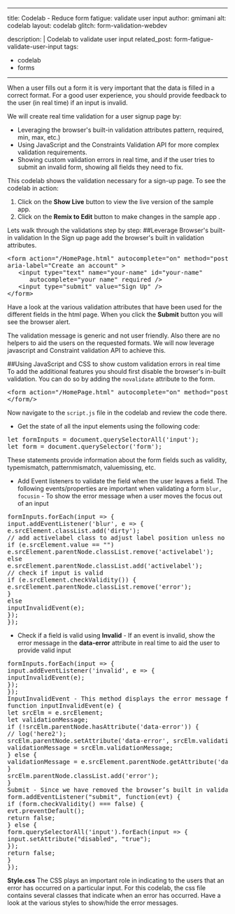 ---
title: Codelab - Reduce form fatigue: validate user input
author: gmimani
alt: codelab
layout: codelab
glitch: form-validation-webdev

description: |
  Codelab to validate user input
related_post: form-fatigue-validate-user-input
tags:
  - codelab
  - forms

 ---

When a user fills out a form it is very important that the data is filled in a correct format. For a good user experience, you should provide feedback to the user (in real time) if an input is invalid.

We will create real time validation for a user signup page by:
- Leveraging the browser's built-in validation attributes  pattern, required, min, max, etc.)
- Using JavaScript and the Constraints Validation API for more complex validation requirements.
- Showing custom validation errors in real time, and if the user tries to submit an invalid form, showing all fields they need to fix.

This codelab shows the validation necessary for a sign-up page. To see the codelab in action:
1. Click on the **Show Live** button to view the live version of the sample app.
2. Click on the **Remix to Edit** button to make changes in the sample app .

Lets walk through the validations step by step:
##Leverage Browser's built-in validation
In the Sign up page add the browser's built in validation attributes.
<pre class="prettyprint">
&lt;form action=&quot;/HomePage.html&quot; autocomplete=&quot;on&quot; method=&quot;post&quot;
aria-label=&quot;Create an account&quot; &gt;
   &lt;input type=&quot;text&quot; name=&quot;your-name&quot; id=&quot;your-name&quot;
      autocomplete=&quot;your name&quot; required /&gt;
   &lt;input type=&quot;submit&quot; value=&quot;Sign Up&quot; /&gt;
&lt;/form>
</pre>
Have a look at the various validation attributes that have been used for the different fields in the html page. When you click the **Submit** button you will see the browser alert.

The validation message is generic and not user friendly.  Also there are no helpers to aid the users on the requested formats. We will now leverage javascript and Constraint validation API to achieve this.

##Using JavaScript  and CSS to show custom validation errors in real time
To add the additional features you should first disable the browser's in-built validation. You can do so by adding the `novalidate` attribute to the form.
<pre class="prettyprint">
&lt;form action=&quot;/HomePage.html&quot; autocomplete=&quot;on&quot; method=&quot;post&quot; aria-label=&quot;Create an account&quot; novalidate /&gt;
&lt;/form/&gt;
</pre>

Now navigate to the `script.js` file in the codelab and review the code there.
- Get the state of all the input elements using the following code:
<pre class="prettyprint">
let formInputs = document.querySelectorAll('input');
let form = document.querySelector('form');
</pre>
These statements provide information about the form fields such as validity, typemismatch, patternmismatch, valuemissing, etc.
- Add Event listeners to validate the field when the user leaves a field.
The following events/properties are important when validating a form
`blur, focusin` - To show the error message when a user moves the focus out of an input
<pre class="prettyprint">
formInputs.forEach(input => {
input.addEventListener('blur', e => {
e.srcElement.classList.add('dirty');
// add activelabel class to adjust label position unless no value set
if (e.srcElement.value == "")
e.srcElement.parentNode.classList.remove('activelabel');
else
e.srcElement.parentNode.classList.add('activelabel');
// check if input is valid
if (e.srcElement.checkValidity()) {
e.srcElement.parentNode.classList.remove('error');
}
else
inputInvalidEvent(e);
});
});
</pre>

- Check if a field is valid using **Invalid** - If an event is invalid, show the error message in the **data-error** attribute in real time to aid the user to provide valid input
<pre class="prettyprint">
formInputs.forEach(input => {
input.addEventListener('invalid', e => {
inputInvalidEvent(e);
});
});
InputInvalidEvent - This method displays the error message for an invalid input
function inputInvalidEvent(e) {
let srcElm = e.srcElement;
let validationMessage;
if (!srcElm.parentNode.hasAttribute('data-error')) {
// log('here2');
srcElm.parentNode.setAttribute('data-error', srcElm.validationMessage);
validationMessage = srcElm.validationMessage;
} else {
validationMessage = e.srcElement.parentNode.getAttribute('data-error');
}
srcElm.parentNode.classList.add('error');
}
Submit - Since we have removed the browser’s built in validation we will need to add validation for all inputs when the submit button is clicked
form.addEventListener("submit", function(evt) {
if (form.checkValidity() === false) {
evt.preventDefault();
return false;
} else {
form.querySelectorAll('input').forEach(input => {
input.setAttribute("disabled", "true");
});
return false;
}
});
</pre>

**Style.css**
The CSS plays an important role in indicating to the users that an error has occurred on a particular input. For this codelab, the css file contains several classes that indicate when an error has occurred. Have a look at the various styles to show/hide the error messages.








